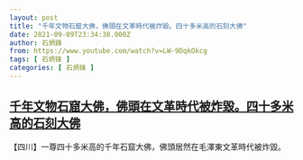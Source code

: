 ```yaml
---
layout: post
title: "千年文物石窟大佛，佛頭在文革時代被炸毀。四十多米高的石刻大佛"
date: 2021-09-09T23:34:38.000Z
author: 石炳鋒
from: https://www.youtube.com/watch?v=LW-9DqkOkcg
tags: [ 石炳锋 ]
categories: [ 石炳锋 ]
---
```

<!--1631230478000-->
[千年文物石窟大佛，佛頭在文革時代被炸毀。四十多米高的石刻大佛](https://www.youtube.com/watch?v=LW-9DqkOkcg)
------

<div>
【四川】一尊四十多米高的千年石窟大佛，佛頭居然在毛澤東文革時代被炸毀。
</div>
